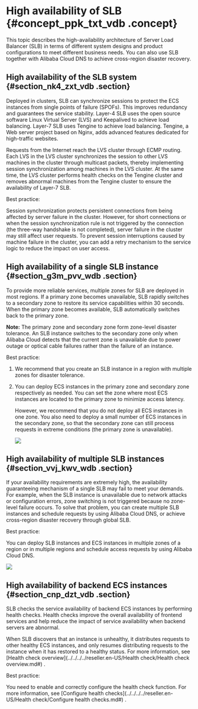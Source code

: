 # High availability of SLB {#concept_ppk_txt_vdb .concept}

This topic describes the high-availability architecture of Server Load Balancer \(SLB\) in terms of different system designs and product configurations to meet different business needs. You can also use SLB together with Alibaba Cloud DNS to achieve cross-region disaster recovery.

## High availability of the SLB system {#section_nk4_zxt_vdb .section}

Deployed in clusters, SLB can synchronize sessions to protect the ECS instances from single points of failure \(SPOFs\). This improves redundancy and guarantees the service stability. Layer-4 SLB uses the open source software Linux Virtual Server \(LVS\) and Keepalived to achieve load balancing. Layer-7 SLB uses Tengine to achieve load balancing. Tengine, a Web server project based on Nginx, adds advanced features dedicated for high-traffic websites.

Requests from the Internet reach the LVS cluster through ECMP routing. Each LVS in the LVS cluster synchronizes the session to other LVS machines in the cluster through multicast packets, thereby implementing session synchronization among machines in the LVS cluster. At the same time, the LVS cluster performs health checks on the Tengine cluster and removes abnormal machines from the Tengine cluster to ensure the availability of Layer-7 SLB.

Best practice:

Session synchronization protects persistent connections from being affected by server failure in the cluster. However, for short connections or when the session synchronization rule is not triggered by the connection \(the three-way handshake is not completed\), server failure in the cluster may still affect user requests. To prevent session interruptions caused by machine failure in the cluster, you can add a retry mechanism to the service logic to reduce the impact on user access.

## High availability of a single SLB instance {#section_g3m_pvv_wdb .section}

To provide more reliable services, multiple zones for SLB are deployed in most regions. If a primary zone becomes unavailable, SLB rapidly switches to a secondary zone to restore its service capabilities within 30 seconds. When the primary zone becomes available, SLB automatically switches back to the primary zone.

**Note:** The primary zone and secondary zone form zone-level disaster tolerance. An SLB instance switches to the secondary zone only when Alibaba Cloud detects that the current zone is unavailable due to power outage or optical cable failures rather than the failure of an instance.

Best practice:

1.  We recommend that you create an SLB instance in a region with multiple zones for disaster tolerance.
2.  You can deploy ECS instances in the primary zone and secondary zone respectively as needed. You can set the zone where most ECS instances are located to the primary zone to minimize access latency.

    However, we recommend that you do not deploy all ECS instances in one zone. You also need to deploy a small number of ECS instances in the secondary zone, so that the secondary zone can still process requests in extreme conditions \(the primary zone is unavailable\).

    ![](http://static-aliyun-doc.oss-cn-hangzhou.aliyuncs.com/assets/img/4169/15640682963122_en-US.png)


## High availability of multiple SLB instances {#section_vvj_kwv_wdb .section}

If your availability requirements are extremely high, the availability guaranteeing mechanism of a single SLB may fail to meet your demands. For example, when the SLB instance is unavailable due to network attacks or configuration errors, zone switching is not triggered because no zone-level failure occurs. To solve that problem, you can create multiple SLB instances and schedule requests by using Alibaba Cloud DNS, or achieve cross-region disaster recovery through global SLB.

Best practice:

You can deploy SLB instances and ECS instances in multiple zones of a region or in multiple regions and schedule access requests by using Alibaba Cloud DNS.

![](http://static-aliyun-doc.oss-cn-hangzhou.aliyuncs.com/assets/img/4169/15640682963121_en-US.png)

## High availability of backend ECS instances {#section_cnp_dzt_vdb .section}

SLB checks the service availability of backend ECS instances by performing health checks. Health checks improve the overall availability of frontend services and help reduce the impact of service availability when backend servers are abnormal.

When SLB discovers that an instance is unhealthy, it distributes requests to other healthy ECS instances, and only resumes distributing requests to the instance when it has restored to a healthy status. For more information, see [Health check overview](../../../../reseller.en-US/Health check/Health check overview.md#) .

Best practice:

You need to enable and correctly configure the health check function. For more information, see [Configure health checks](../../../../reseller.en-US/Health check/Configure health checks.md#) .

